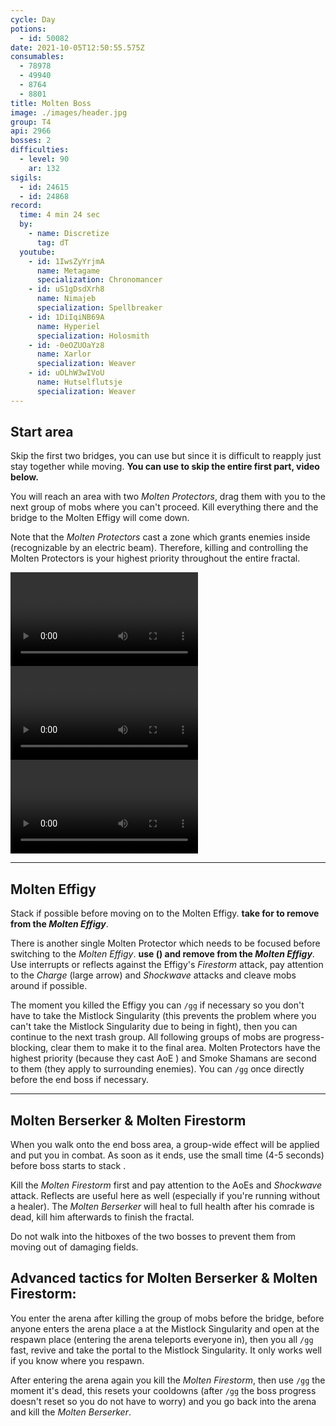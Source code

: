 ```yaml
---
cycle: Day
potions:
  - id: 50082
date: 2021-10-05T12:50:55.575Z
consumables:
  - 78978
  - 49940
  - 8764
  - 8801
title: Molten Boss
image: ./images/header.jpg
group: T4
api: 2966
bosses: 2
difficulties:
  - level: 90
    ar: 132
sigils:
  - id: 24615
  - id: 24868
record:
  time: 4 min 24 sec
  by:
    - name: Discretize
      tag: dT
  youtube:
    - id: 1IwsZyYrjmA
      name: Metagame
      specialization: Chronomancer
    - id: uS1gDsdXrh8
      name: Nimajeb
      specialization: Spellbreaker
    - id: 1DiIqiNB69A
      name: Hyperiel
      specialization: Holosmith
    - id: -0eOZUOaYz8
      name: Xarlor
      specialization: Weaver
    - id: uOLhW3wIVoU
      name: Hutselflutsje
      specialization: Weaver
---
```


## Start area <Item id="50082" disableText/>

<Grid>

<GridItem sm="8">

Skip the first two bridges, you can use <Effect name="Stealth"/> but since it is difficult to reapply just stay together while moving.
**You can use <Item id="78978"/> to skip the entire first part, video below.**

You will reach an area with two _Molten Protectors_, drag them with you to the next group of mobs where you can't proceed. Kill everything there and the bridge to the Molten Effigy will come down.

Note that the _Molten Protectors_ cast a zone which grants enemies inside <Effect name="Invulnerability"/> (recognizable by an electric beam). Therefore, killing and controlling the Molten Protectors is your highest priority throughout the entire fractal.

</GridItem>

<GridItem sm="4">


<MDImage
  src="fractals/molten-boss/images/start.jpg"
  caption="The long way down"
/>

</GridItem>

</Grid>

<Tabs>

<Tab specialization="Revenant">
  <Video title="Revenant skip" youtube="vn2UvjuDW1M" />
</Tab>

<Tab specialization="Guardian">
  <Video title="Guardian skip" timestamp="364" youtube="MmJTsOhdQeo" />
</Tab>

<Tab specialization="Thief">
  <Video title="Thief skip" timestamp="172" youtube="Alpgs_GaZV0" />
</Tab>

</Tabs>

---

## Molten Effigy <Item id="50082" disableText/>

Stack <Boon name="Might" /> if possible before moving on to the Molten Effigy. **<Specialization name="Revenant"/> take <Skill name="Legendary Demon Stance"/> for <Skill name="Banish Enchantment"/> to remove <Boon name="Protection" /> from the _Molten Effigy_**.

There is another single Molten Protector which needs to be focused before switching to the _Molten Effigy_. **<Specialization name="Revenant"/> use <Skill name="Banish Enchantment"/> (<Skill name="Legendary Demon Stance" disableText/>) and remove <Boon name="Protection"/> from the _Molten Effigy_**. Use interrupts or reflects against the Effigy's _Firestorm_ attack, pay attention to the _Charge_ (large arrow) and _Shockwave_ attacks and cleave mobs around if possible.

The moment you killed the Effigy you can `/gg` if necessary so you don't have to take the Mistlock Singularity (this prevents the problem where you can't take the Mistlock Singularity due to being in fight), then you can continue to the next trash group. All following groups of mobs are progress-blocking, clear them to make it to the final area. Molten Protectors have the highest priority (because they cast AoE <Effect name="Invulnerability"/>) and Smoke Shamans are second to them (they apply <Effect name="Stealth"/> to surrounding enemies). You can `/gg` once directly before the end boss if necessary.

<MDImage
  src="fractals/molten-boss/images/molten_effigy.jpg"
  caption="The Molten Effigy"
/>

---

## Molten Berserker & Molten Firestorm <Item id="50082" disableText/>

When you walk onto the end boss area, a group-wide <Effect name="Agony"/> effect will be applied and put you in combat. As soon as it ends, use the small time (4-5 seconds) before boss starts to stack <Boon name="Might"/>.

Kill the _Molten Firestorm_ first and pay attention to the AoEs and _Shockwave_ attack. Reflects are useful here as well (especially if you're running without a healer). The _Molten Berserker_ will heal to full health after his comrade is dead, kill him afterwards to finish the fractal.

Do not walk into the hitboxes of the two bosses to prevent them from moving out of damaging fields.

## Advanced tactics for Molten Berserker & Molten Firestorm:

You enter the arena after killing the group of mobs before the bridge, before anyone enters the arena place a <Item id="78978"/> at the Mistlock Singularity and open at the respawn place (entering the arena teleports everyone in), then you all `/gg` fast, revive and take the portal to the Mistlock Singularity. It only works well if you know where you respawn.

After entering the arena again you kill the _Molten Firestorm_, then use `/gg` the moment it's dead, this resets your cooldowns (after `/gg` the boss progress doesn't reset so you do not have to worry) and you go back into the arena and kill the _Molten Berserker_.

<MDImage
  src="fractals/molten-boss/images/endboss.jpg"
  caption="The Molten Berserker & Molten Firestorm"
/>
